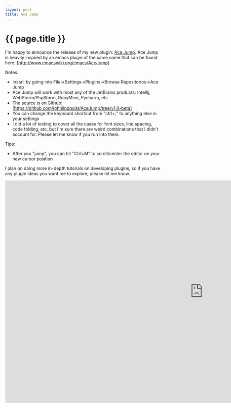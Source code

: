 ```yaml
---
layout: post
title: Ace Jump
---
```


{{ page.title }}
================

I'm happy to announce the release of my new plugin: [Ace Jump].
Ace Jump is heavily inspired by an emacs plugin of the same name that can be found here: [http://www.emacswiki.org/emacs/AceJump]

Notes:

* Install by going into File->Settings->Plugins->Browse Repositories->Ace Jump
* Ace Jump will work with most any of the JetBrains products: Intellij, WebStorm/PhpStorm, RubyMine, Pycharm, etc
* The source is on Github: [https://github.com/johnlindquist/AceJump/tree/v1.0-beta]
* You can change the keyboard shortcut from "ctrl+;" to anything else in your settings
* I did a lot of testing to cover all the cases for font sizes, line spacing, code folding, etc, but I'm sure there are weird combinations that I didn't account for. Please let me know if you run into them.

Tips:
* After you "jump", you can hit "Ctrl+M" to scroll/center the editor on your new cursor position

I plan on doing more in-depth tutorials on developing plugins, so if you have any plugin ideas you want me to explore, please let me know.

<iframe width="1280" height="720" src="http://www.youtube.com/embed/yK8eM50DsAY?hd=1" frameborder="0" allowfullscreen></iframe>

[http://www.emacswiki.org/emacs/AceJump]: http://www.emacswiki.org/emacs/AceJump "Emacs Ace Jump"
[https://github.com/johnlindquist/AceJump/tree/v1.0-beta]: https://github.com/johnlindquist/AceJump/tree/v1.0-beta "Ace Jump Github Repo"
[Ace Jump]:http://plugins.intellij.net/plugin/?idea&pluginId=7086 "Ace Jump Plugin"


